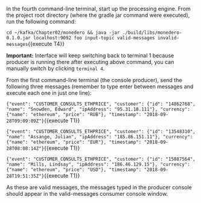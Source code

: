 In the fourth command-line terminal, start up the processing engine. From the project root directory (where the gradle jar command were executed), run the following command:

`cd ~/kafka/Chapter02/monedero && java -jar ./build/libs/monedero-0.1.0.jar localhost:9092 foo input-topic valid-messages invalid-messages`{{execute T4}} 

**Important:** Interface will keep switching back to terminal 1 because producer is running there after executing above command, you can manually switch by clicking `terminal 4`.

From the first command-line terminal (the console producer), send the following three messages (remember to type enter between messages and execute each one in just one line):


`{"event": "CUSTOMER_CONSULTS_ETHPRICE", "customer": {"id": "14862768", "name": "Snowden, Edward", "ipAddress": "95.31.18.111"}, "currency": {"name": "ethereum", "price": "RUB"}, "timestamp": "2018-09-28T09:09:09Z"}`{{execute T1}} 

`{"event": "CUSTOMER_CONSULTS_ETHPRICE", "customer": {"id": "13548310", "name": "Assange, Julian", "ipAddress": "185.86.151.11"}, "currency": {"name": "ethereum", "price": "EUR"}, "timestamp": "2018-09-28T08:08:14Z"}`{{execute T1}} 

`{"event": "CUSTOMER_CONSULTS_ETHPRICE", "customer": {"id": "15887564", "name": "Mills, Lindsay", "ipAddress": "186.46.129.15"}, "currency": {"name": "ethereum", "price": "USD"}, "timestamp": "2018-09-28T19:51:35Z"}`{{execute T1}} 

As these are valid messages, the messages typed in the producer console should appear in the valid-messages consumer console window.